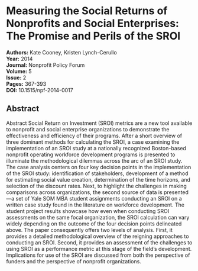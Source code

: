 # Measuring the Social Returns of Nonprofits and Social Enterprises: The Promise and Perils of the SROI

**Authors:** Kate Cooney, Kristen Lynch-Cerullo  
**Year:** 2014  
**Journal:** Nonprofit Policy Forum  
**Volume:** 5  
**Issue:** 2  
**Pages:** 367-393  
**DOI:** 10.1515/npf-2014-0017  

## Abstract
Abstract
            Social Return on Investment (SROI) metrics are a new tool available to nonprofit and social enterprise organizations to demonstrate the effectiveness and efficiency of their programs. After a short overview of three dominant methods for calculating the SROI, a case examining the implementation of an SROI study at a nationally recognized Boston-based nonprofit operating workforce development programs is presented to illuminate the methodological dilemmas across the arc of an SROI study. The case analysis centers on four key decision points in the implementation of the SROI study: identification of stakeholders, development of a method for estimating social value creation, determination of the time horizons, and selection of the discount rates. Next, to highlight the challenges in making comparisons across organizations, the second source of data is presented—a set of Yale SOM MBA student assignments conducting an SROI on a written case study found in the literature on workforce development. The student project results showcase how even when conducting SROI assessments on the same focal organization, the SROI calculation can vary widely depending on the outcome of the four decision points delineated above. The paper consequently offers two levels of analysis. First, it provides a detailed methodological overview of the reigning approaches to conducting an SROI. Second, it provides an assessment of the challenges to using SROI as a performance metric at this stage of the field’s development. Implications for use of the SROI are discussed from both the perspective of funders and the perspective of nonprofit organizations.

